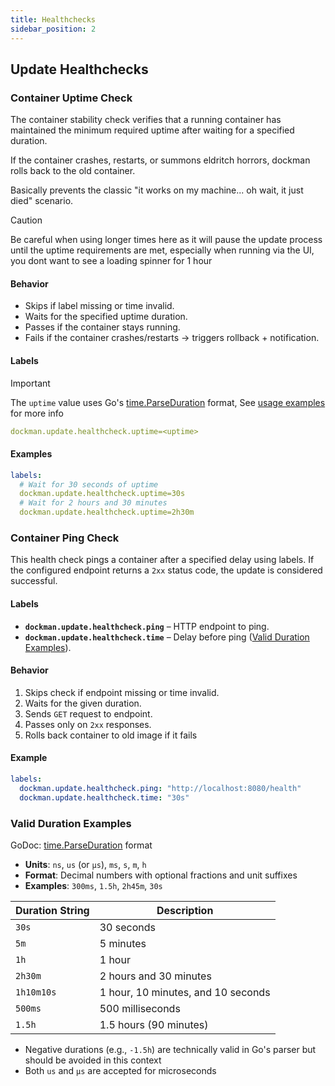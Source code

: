 ```yaml
---
title: Healthchecks
sidebar_position: 2
---
```


## Update Healthchecks

### Container Uptime Check

The container stability check verifies that a running container has maintained the minimum required uptime after waiting
for a specified duration.

If the container crashes, restarts, or summons eldritch horrors, dockman rolls back to the old container.

Basically prevents the classic "it works on my machine... oh wait, it just died" scenario.

> [!CAUTION]
> Be careful when using longer times here as it will pause
> the update process until the uptime requirements are met,
> especially when running via the UI, you dont want to see a loading spinner for 1 hour

#### Behavior

* Skips if label missing or time invalid.
* Waits for the specified uptime duration.
* Passes if the container stays running.
* Fails if the container crashes/restarts → triggers rollback + notification.

#### Labels

> [!IMPORTANT]
> The `uptime` value uses Go's [time.ParseDuration](https://pkg.go.dev/time#ParseDuration) format,
> See [usage examples](#valid-duration-examples) for more info

```yaml
dockman.update.healthcheck.uptime=<uptime>
```

#### Examples

```yaml
labels:
  # Wait for 30 seconds of uptime
  dockman.update.healthcheck.uptime=30s
  # Wait for 2 hours and 30 minutes
  dockman.update.healthcheck.uptime=2h30m
```

### Container Ping Check

This health check pings a container after a specified delay using labels.
If the configured endpoint returns a `2xx` status code, the update is considered successful.

#### Labels

* **`dockman.update.healthcheck.ping`** – HTTP endpoint to ping.
* **`dockman.update.healthcheck.time`** – Delay before ping ([Valid Duration Examples](#Valid-Duration-Examples)).

#### Behavior

1. Skips check if endpoint missing or time invalid.
2. Waits for the given duration.
3. Sends `GET` request to endpoint.
4. Passes only on `2xx` responses.
5. Rolls back container to old image if it fails

#### Example

```yaml
labels:
  dockman.update.healthcheck.ping: "http://localhost:8080/health"
  dockman.update.healthcheck.time: "30s"
```

### Valid Duration Examples

GoDoc: [time.ParseDuration](https://pkg.go.dev/time#ParseDuration) format

- **Units**: `ns`, `us` (or `µs`), `ms`, `s`, `m`, `h`
- **Format**: Decimal numbers with optional fractions and unit suffixes
- **Examples**: `300ms`, `1.5h`, `2h45m`, `30s`

| Duration String | Description                        |
|-----------------|------------------------------------|
| `30s`           | 30 seconds                         |
| `5m`            | 5 minutes                          |
| `1h`            | 1 hour                             |
| `2h30m`         | 2 hours and 30 minutes             |
| `1h10m10s`      | 1 hour, 10 minutes, and 10 seconds |
| `500ms`         | 500 milliseconds                   |
| `1.5h`          | 1.5 hours (90 minutes)             |

- Negative durations (e.g., `-1.5h`) are technically valid in Go's parser but should be avoided in this context
- Both `us` and `µs` are accepted for microseconds


